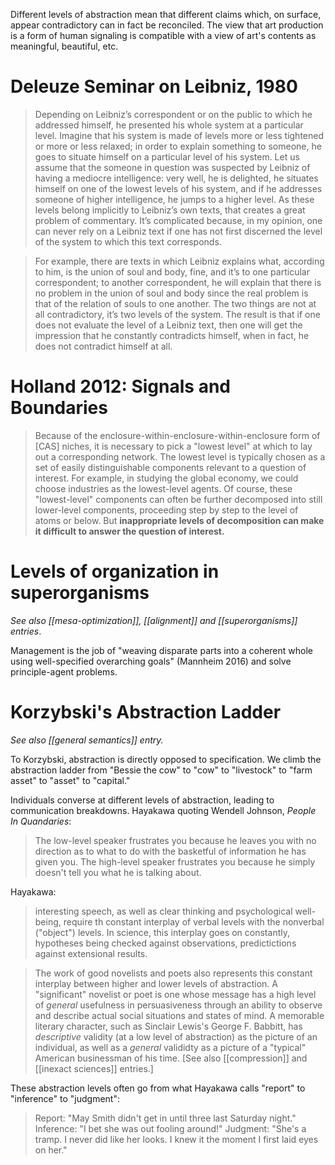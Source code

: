 Different levels of abstraction mean that different claims which, on surface, appear contradictory can in fact be reconciled. The view that art production is a form of human signaling is compatible with a view of art's contents as meaningful, beautiful, etc.

# Deleuze Seminar on Leibniz, 1980

> Depending on Leibniz’s correspondent or on the public to which he addressed himself, he presented his whole system at a particular level. Imagine that his system is made of levels more or less tightened or more or less relaxed; in order to explain something to someone, he goes to situate himself on a particular level of his system. Let us assume that the someone in question was suspected by Leibniz of having a mediocre intelligence: very well, he is delighted, he situates himself on one of the lowest levels of his system, and if he addresses someone of higher intelligence, he jumps to a higher level. As these levels belong implicitly to Leibniz’s own texts, that creates a great problem of commentary. It’s complicated because, in my opinion, one can never rely on a Leibniz text if one has not first discerned the level of the system to which this text corresponds.

> For example, there are texts in which Leibniz explains what, according to him, is the union of soul and body, fine, and it’s to one particular correspondent; to another correspondent, he will explain that there is no problem in the union of soul and body since the real problem is that of the relation of souls to one another. The two things are not at all contradictory, it’s two levels of the system. The result is that if one does not evaluate the level of a Leibniz text, then one will get the impression that he constantly contradicts himself, when in fact, he does not contradict himself at all.

# Holland 2012: Signals and Boundaries

> Because of the enclosure-within-enclosure-within-enclosure form of [CAS] niches, it is necessary to pick a "lowest level" at which to lay out a corresponding network. The lowest level is typically chosen as a set of easily distinguishable components relevant to a question of interest. For example, in studying the global economy, we could choose industries as the lowest-level agents. Of course, these "lowest-level" components can often be further decomposed into still lower-level components, proceeding step by step to the level of atoms or below. But **inappropriate levels of decomposition can make it difficult to answer the question of interest.**

# Levels of organization in superorganisms

_See also [[mesa-optimization]], [[alignment]] and [[superorganisms]] entries_.

Management is the job of "weaving disparate parts into a coherent whole using well-specified overarching goals" (Mannheim 2016) and solve principle-agent problems. 

# Korzybski's Abstraction Ladder

_See also [[general semantics]] entry._

To Korzybski, abstraction is directly opposed to specification. We climb the abstraction ladder from "Bessie the cow" to "cow" to "livestock" to "farm asset" to "asset" to "capital."

Individuals converse at different levels of abstraction, leading to communication breakdowns. Hayakawa quoting Wendell Johnson, _People In Quandaries_:
> The low-level speaker frustrates you because he leaves you with no direction as to what to do with the basketful of information he has given you. The high-level speaker frustrates you because he simply doesn't tell you what he is talking about.

Hayakawa:
> interesting speech, as well as clear thinking and psychological well-being, require th constant interplay of verbal levels with the nonverbal ("object") levels. In science, this interplay goes on constantly, hypotheses being checked against observations, predictictions against extensional results.

> The work of good novelists and poets also represents this constant interplay between higher and lower levels of abstraction. A "significant" novelist or poet is one whose message has a high level of _general_ usefulness in persuasiveness through an ability to observe and describe actual social situations and states of mind. A memorable literary character, such as Sinclair Lewis's George F. Babbitt, has _descriptive_ validity (at a low level of abstraction) as the picture of an individual, as well as a _general_ valididty as a picture of a "typical" American businessman of his time. [See also [[compression]] and [[inexact sciences]] entries.]

These abstraction levels often go from what Hayakawa calls "report" to "inference" to "judgment":

> Report: "May Smith didn't get in until three last Saturday night."
> Inference: "I bet she was out fooling around!"
> Judgment: "She's a tramp. I never did like her looks. I knew it the moment I first laid eyes on her."

